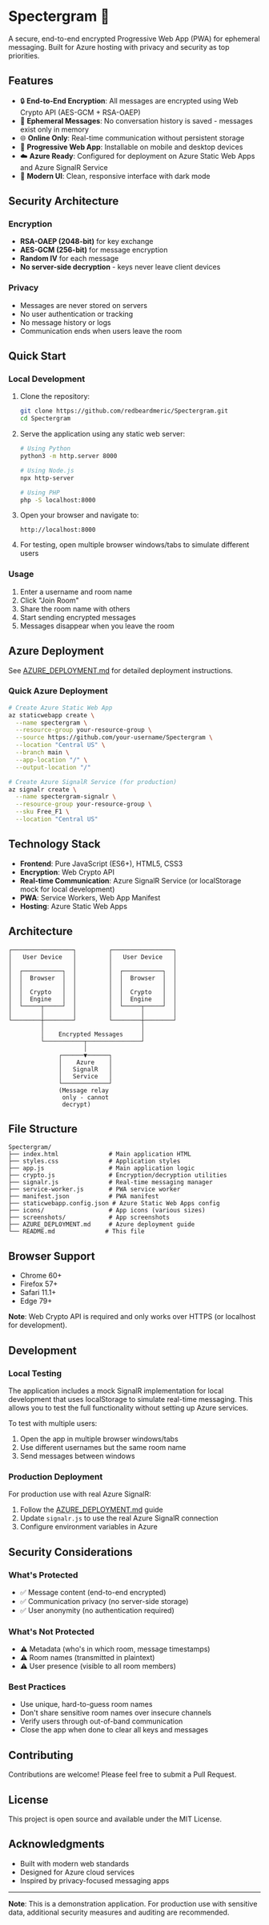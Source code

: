 # Spectergram 🔐

A secure, end-to-end encrypted Progressive Web App (PWA) for ephemeral messaging. Built for Azure hosting with privacy and security as top priorities.

## Features

- 🔒 **End-to-End Encryption**: All messages are encrypted using Web Crypto API (AES-GCM + RSA-OAEP)
- 💨 **Ephemeral Messages**: No conversation history is saved - messages exist only in memory
- 🌐 **Online Only**: Real-time communication without persistent storage
- 📱 **Progressive Web App**: Installable on mobile and desktop devices
- ☁️ **Azure Ready**: Configured for deployment on Azure Static Web Apps and Azure SignalR Service
- 🎨 **Modern UI**: Clean, responsive interface with dark mode

## Security Architecture

### Encryption
- **RSA-OAEP (2048-bit)** for key exchange
- **AES-GCM (256-bit)** for message encryption
- **Random IV** for each message
- **No server-side decryption** - keys never leave client devices

### Privacy
- Messages are never stored on servers
- No user authentication or tracking
- No message history or logs
- Communication ends when users leave the room

## Quick Start

### Local Development

1. Clone the repository:
   ```bash
   git clone https://github.com/redbeardmeric/Spectergram.git
   cd Spectergram
   ```

2. Serve the application using any static web server:
   ```bash
   # Using Python
   python3 -m http.server 8000
   
   # Using Node.js
   npx http-server
   
   # Using PHP
   php -S localhost:8000
   ```

3. Open your browser and navigate to:
   ```
   http://localhost:8000
   ```

4. For testing, open multiple browser windows/tabs to simulate different users

### Usage

1. Enter a username and room name
2. Click "Join Room"
3. Share the room name with others
4. Start sending encrypted messages
5. Messages disappear when you leave the room

## Azure Deployment

See [AZURE_DEPLOYMENT.md](AZURE_DEPLOYMENT.md) for detailed deployment instructions.

### Quick Azure Deployment

```bash
# Create Azure Static Web App
az staticwebapp create \
  --name spectergram \
  --resource-group your-resource-group \
  --source https://github.com/your-username/Spectergram \
  --location "Central US" \
  --branch main \
  --app-location "/" \
  --output-location "/"

# Create Azure SignalR Service (for production)
az signalr create \
  --name spectergram-signalr \
  --resource-group your-resource-group \
  --sku Free_F1 \
  --location "Central US"
```

## Technology Stack

- **Frontend**: Pure JavaScript (ES6+), HTML5, CSS3
- **Encryption**: Web Crypto API
- **Real-time Communication**: Azure SignalR Service (or localStorage mock for local development)
- **PWA**: Service Workers, Web App Manifest
- **Hosting**: Azure Static Web Apps

## Architecture

```
┌─────────────────┐         ┌─────────────────┐
│   User Device   │         │   User Device   │
│                 │         │                 │
│  ┌───────────┐  │         │  ┌───────────┐  │
│  │  Browser  │  │         │  │  Browser  │  │
│  │           │  │         │  │           │  │
│  │  Crypto   │  │         │  │  Crypto   │  │
│  │  Engine   │  │         │  │  Engine   │  │
│  └─────┬─────┘  │         │  └─────┬─────┘  │
│        │        │         │        │        │
└────────┼────────┘         └────────┼────────┘
         │                           │
         │    Encrypted Messages     │
         └───────────┬───────────────┘
                     │
              ┌──────▼──────┐
              │    Azure    │
              │   SignalR   │
              │   Service   │
              └─────────────┘
              (Message relay
               only - cannot
               decrypt)
```

## File Structure

```
Spectergram/
├── index.html              # Main application HTML
├── styles.css              # Application styles
├── app.js                  # Main application logic
├── crypto.js               # Encryption/decryption utilities
├── signalr.js              # Real-time messaging manager
├── service-worker.js       # PWA service worker
├── manifest.json           # PWA manifest
├── staticwebapp.config.json # Azure Static Web Apps config
├── icons/                  # App icons (various sizes)
├── screenshots/            # App screenshots
├── AZURE_DEPLOYMENT.md     # Azure deployment guide
└── README.md              # This file
```

## Browser Support

- Chrome 60+
- Firefox 57+
- Safari 11.1+
- Edge 79+

**Note**: Web Crypto API is required and only works over HTTPS (or localhost for development).

## Development

### Local Testing

The application includes a mock SignalR implementation for local development that uses localStorage to simulate real-time messaging. This allows you to test the full functionality without setting up Azure services.

To test with multiple users:
1. Open the app in multiple browser windows/tabs
2. Use different usernames but the same room name
3. Send messages between windows

### Production Deployment

For production use with real Azure SignalR:
1. Follow the [AZURE_DEPLOYMENT.md](AZURE_DEPLOYMENT.md) guide
2. Update `signalr.js` to use the real Azure SignalR connection
3. Configure environment variables in Azure

## Security Considerations

### What's Protected
- ✅ Message content (end-to-end encrypted)
- ✅ Communication privacy (no server-side storage)
- ✅ User anonymity (no authentication required)

### What's Not Protected
- ⚠️ Metadata (who's in which room, message timestamps)
- ⚠️ Room names (transmitted in plaintext)
- ⚠️ User presence (visible to all room members)

### Best Practices
- Use unique, hard-to-guess room names
- Don't share sensitive room names over insecure channels
- Verify users through out-of-band communication
- Close the app when done to clear all keys and messages

## Contributing

Contributions are welcome! Please feel free to submit a Pull Request.

## License

This project is open source and available under the MIT License.

## Acknowledgments

- Built with modern web standards
- Designed for Azure cloud services
- Inspired by privacy-focused messaging apps

---

**Note**: This is a demonstration application. For production use with sensitive data, additional security measures and auditing are recommended.
